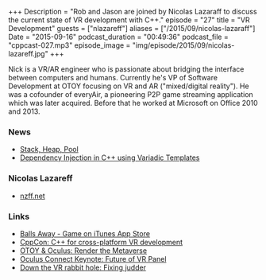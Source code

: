 +++
Description = "Rob and Jason are joined by Nicolas Lazaraff to discuss the current state of VR development with C++."
episode = "27"
title = "VR Development"
guests = ["nlazareff"]
aliases = ["/2015/09/nicolas-lazaraff"]
Date = "2015-09-16"
podcast_duration = "00:49:36"
podcast_file = "cppcast-027.mp3"
episode_image = "img/episode/2015/09/nicolas-lazareff.jpg"
+++

Nick is a VR/AR engineer who is passionate about bridging the interface between computers and humans. Currently he's VP of Software Development at OTOY focusing on VR and AR ("mixed/digital reality"). He was a cofounder of everyAir, a pioneering P2P game streaming application which was later acquired. Before that he worked at Microsoft on Office 2010 and 2013.

### News ###

 - [Stack, Heap, Pool](http://bulldozer00.com/2015/09/14/stack-heap-pool/)
 - [Dependency Injection in C++ using Variadic Templates](http://gpfault.net/posts/dependency-injection-cpp.txt.html)
 
### Nicolas Lazareff ###

 - [nzff.net](http://www.nzff.net/)

### Links ###

 - [Balls Away - Game on iTunes App Store](https://itunes.apple.com/us/app/balls-away/id947008409?mt=8)
 - [CppCon: C++ for cross-platform VR development](https://cppcon2015.sched.org/event/7212a9da0198fcfd8de5c05be21b667c#.VfuGOPlVhBc)
 - [OTOY & Oculus: Render the Metaverse](https://home.otoy.com/vr-competition/)
 - [Oculus Connect Keynote: Future of VR Panel](https://www.youtube.com/watch?v=JmzUrklyCDg)
 - [Down the VR rabbit hole: Fixing judder](http://blogs.valvesoftware.com/abrash/down-the-vr-rabbit-hole-fixing-judder/)

